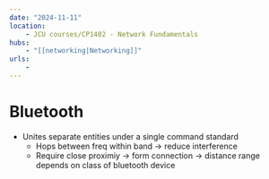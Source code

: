 ```yaml
---
date: "2024-11-11"
location: 
    - JCU courses/CP1402 - Network Fundamentals
hubs: 
    - "[[networking|Networking]]"
urls:
    - 
---
```


# Bluetooth
+ Unites separate entities under a single command standard
    + Hops between freq within band -> reduce interference
    + Require close proximiy -> form connection -> distance range depends on class of bluetooth device
